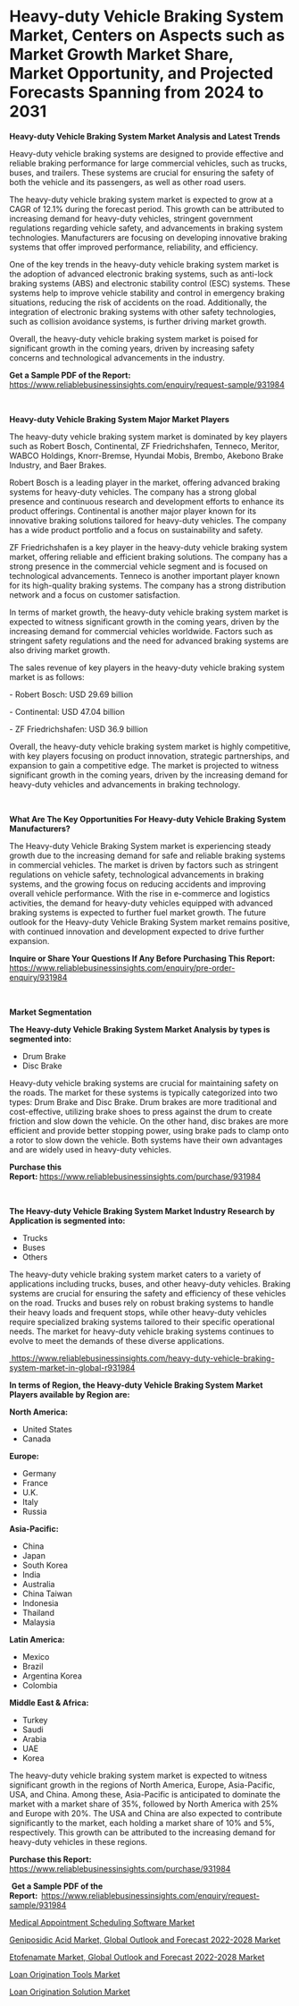 <p><h1>Heavy-duty Vehicle Braking System Market, Centers on Aspects such as Market Growth Market Share, Market Opportunity, and Projected Forecasts Spanning from 2024 to 2031</h1></p><p><strong>Heavy-duty Vehicle Braking System Market Analysis and Latest Trends</strong></p>
<p><p>Heavy-duty vehicle braking systems are designed to provide effective and reliable braking performance for large commercial vehicles, such as trucks, buses, and trailers. These systems are crucial for ensuring the safety of both the vehicle and its passengers, as well as other road users.</p><p>The heavy-duty vehicle braking system market is expected to grow at a CAGR of 12.1% during the forecast period. This growth can be attributed to increasing demand for heavy-duty vehicles, stringent government regulations regarding vehicle safety, and advancements in braking system technologies. Manufacturers are focusing on developing innovative braking systems that offer improved performance, reliability, and efficiency.</p><p>One of the key trends in the heavy-duty vehicle braking system market is the adoption of advanced electronic braking systems, such as anti-lock braking systems (ABS) and electronic stability control (ESC) systems. These systems help to improve vehicle stability and control in emergency braking situations, reducing the risk of accidents on the road. Additionally, the integration of electronic braking systems with other safety technologies, such as collision avoidance systems, is further driving market growth.</p><p>Overall, the heavy-duty vehicle braking system market is poised for significant growth in the coming years, driven by increasing safety concerns and technological advancements in the industry.</p></p>
<p><strong>Get a Sample PDF of the Report:&nbsp;</strong> <a href="https://www.reliablebusinessinsights.com/enquiry/request-sample/931984">https://www.reliablebusinessinsights.com/enquiry/request-sample/931984</a></p>
<p>&nbsp;</p>
<p><strong>Heavy-duty Vehicle Braking System Major Market Players</strong></p>
<p><p>The heavy-duty vehicle braking system market is dominated by key players such as Robert Bosch, Continental, ZF Friedrichshafen, Tenneco, Meritor, WABCO Holdings, Knorr-Bremse, Hyundai Mobis, Brembo, Akebono Brake Industry, and Baer Brakes.</p><p>Robert Bosch is a leading player in the market, offering advanced braking systems for heavy-duty vehicles. The company has a strong global presence and continuous research and development efforts to enhance its product offerings. Continental is another major player known for its innovative braking solutions tailored for heavy-duty vehicles. The company has a wide product portfolio and a focus on sustainability and safety.</p><p>ZF Friedrichshafen is a key player in the heavy-duty vehicle braking system market, offering reliable and efficient braking solutions. The company has a strong presence in the commercial vehicle segment and is focused on technological advancements. Tenneco is another important player known for its high-quality braking systems. The company has a strong distribution network and a focus on customer satisfaction.</p><p>In terms of market growth, the heavy-duty vehicle braking system market is expected to witness significant growth in the coming years, driven by the increasing demand for commercial vehicles worldwide. Factors such as stringent safety regulations and the need for advanced braking systems are also driving market growth.</p><p>The sales revenue of key players in the heavy-duty vehicle braking system market is as follows:</p><p>- Robert Bosch: USD 29.69 billion</p><p>- Continental: USD 47.04 billion</p><p>- ZF Friedrichshafen: USD 36.9 billion</p><p>Overall, the heavy-duty vehicle braking system market is highly competitive, with key players focusing on product innovation, strategic partnerships, and expansion to gain a competitive edge. The market is projected to witness significant growth in the coming years, driven by the increasing demand for heavy-duty vehicles and advancements in braking technology.</p></p>
<p>&nbsp;</p>
<p><strong>What Are The Key Opportunities For Heavy-duty Vehicle Braking System Manufacturers?</strong></p>
<p><p>The Heavy-duty Vehicle Braking System market is experiencing steady growth due to the increasing demand for safe and reliable braking systems in commercial vehicles. The market is driven by factors such as stringent regulations on vehicle safety, technological advancements in braking systems, and the growing focus on reducing accidents and improving overall vehicle performance. With the rise in e-commerce and logistics activities, the demand for heavy-duty vehicles equipped with advanced braking systems is expected to further fuel market growth. The future outlook for the Heavy-duty Vehicle Braking System market remains positive, with continued innovation and development expected to drive further expansion.</p></p>
<p><strong>Inquire or Share Your Questions If Any Before Purchasing This Report:</strong> <a href="https://www.reliablebusinessinsights.com/enquiry/pre-order-enquiry/931984">https://www.reliablebusinessinsights.com/enquiry/pre-order-enquiry/931984</a></p>
<p>&nbsp;</p>
<p><strong>Market Segmentation</strong></p>
<p><strong>The Heavy-duty Vehicle Braking System Market Analysis by types is segmented into:</strong></p>
<p><ul><li>Drum Brake</li><li>Disc Brake</li></ul></p>
<p><p>Heavy-duty vehicle braking systems are crucial for maintaining safety on the roads. The market for these systems is typically categorized into two types: Drum Brake and Disc Brake. Drum brakes are more traditional and cost-effective, utilizing brake shoes to press against the drum to create friction and slow down the vehicle. On the other hand, disc brakes are more efficient and provide better stopping power, using brake pads to clamp onto a rotor to slow down the vehicle. Both systems have their own advantages and are widely used in heavy-duty vehicles.</p></p>
<p><strong>Purchase this Report:&nbsp;</strong><a href="https://www.reliablebusinessinsights.com/purchase/931984">https://www.reliablebusinessinsights.com/purchase/931984</a></p>
<p>&nbsp;</p>
<p><strong>The Heavy-duty Vehicle Braking System Market Industry Research by Application is segmented into:</strong></p>
<p><ul><li>Trucks</li><li>Buses</li><li>Others</li></ul></p>
<p><p>The heavy-duty vehicle braking system market caters to a variety of applications including trucks, buses, and other heavy-duty vehicles. Braking systems are crucial for ensuring the safety and efficiency of these vehicles on the road. Trucks and buses rely on robust braking systems to handle their heavy loads and frequent stops, while other heavy-duty vehicles require specialized braking systems tailored to their specific operational needs. The market for heavy-duty vehicle braking systems continues to evolve to meet the demands of these diverse applications.</p></p>
<p><a href="https://www.reliablebusinessinsights.com/heavy-duty-vehicle-braking-system-market-in-global-r931984">&nbsp;https://www.reliablebusinessinsights.com/heavy-duty-vehicle-braking-system-market-in-global-r931984</a></p>
<p><strong>In terms of Region, the Heavy-duty Vehicle Braking System Market Players available by Region are:</strong></p>
<p>
    <p> <strong> North America: </strong>
        <ul>
            <li>United States</li>
            <li>Canada</li>
        </ul>
        </p> 
    <p> <strong> Europe: </strong>
        <ul>
            <li>Germany</li>
            <li>France</li>
            <li>U.K.</li>
            <li>Italy</li>
            <li>Russia</li>
        </ul>
        </p> 
    <p> <strong> Asia-Pacific: </strong>
        <ul>
            <li>China</li>
            <li>Japan</li>
            <li>South Korea</li>
            <li>India</li>
            <li>Australia</li>
            <li>China Taiwan</li>
            <li>Indonesia</li>
            <li>Thailand</li>
            <li>Malaysia</li>
        </ul>
        </p> 
    <p> <strong> Latin America: </strong>
        <ul>
            <li>Mexico</li>
            <li>Brazil</li>
            <li>Argentina Korea</li>
            <li>Colombia</li>
        </ul>
        </p> 
    <p> <strong> Middle East & Africa: </strong>
        <ul>
            <li>Turkey</li>
            <li>Saudi</li>
            <li>Arabia</li>
            <li>UAE</li>
            <li>Korea</li>
        </ul>
    </p>
    </p>
<p><p>The heavy-duty vehicle braking system market is expected to witness significant growth in the regions of North America, Europe, Asia-Pacific, USA, and China. Among these, Asia-Pacific is anticipated to dominate the market with a market share of 35%, followed by North America with 25% and Europe with 20%. The USA and China are also expected to contribute significantly to the market, each holding a market share of 10% and 5%, respectively. This growth can be attributed to the increasing demand for heavy-duty vehicles in these regions.</p></p>
<p><strong>Purchase this Report: </strong><a href="https://www.reliablebusinessinsights.com/purchase/931984">https://www.reliablebusinessinsights.com/purchase/931984</a></p>
<p>&nbsp;<strong>Get a Sample PDF of the Report:&nbsp;&nbsp;</strong><a href="https://www.reliablebusinessinsights.com/enquiry/request-sample/931984">https://www.reliablebusinessinsights.com/enquiry/request-sample/931984</a></p>
<p><strong></strong></p>
<p><p><a href="https://medium.com/@bon-bar/global-medical-appointment-scheduling-software-market-analysis-trends-forecasts-and-growth-ebe2226e2782">Medical Appointment Scheduling Software Market</a></p><p><a href="https://issuu.com/reportprime-2/docs/geniposidic-acid-market-global-outl_6787579bf14ce7">Geniposidic Acid Market, Global Outlook and Forecast 2022-2028 Market</a></p><p><a href="https://issuu.com/reportprime-2/docs/etofenamate-market-global-outlook-a_9b5d98b69445b3">Etofenamate Market, Global Outlook and Forecast 2022-2028 Market</a></p><p><a href="https://medium.com/@theomorar/loan-origination-tools-market-forecasts-market-trends-and-impact-analysis-2024-2031-6dea02bc32e9">Loan Origination Tools Market</a></p><p><a href="https://medium.com/@bon-bar/loan-origination-solution-market-a-global-and-regional-analysis-focus-on-region-country-level-75e9fe1a615a">Loan Origination Solution Market</a></p></p>